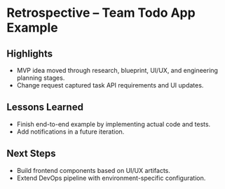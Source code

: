 # Retrospective – Team Todo App Example

## Highlights

- MVP idea moved through research, blueprint, UI/UX, and engineering planning stages.
- Change request captured task API requirements and UI updates.

## Lessons Learned

- Finish end-to-end example by implementing actual code and tests.
- Add notifications in a future iteration.

## Next Steps

- Build frontend components based on UI/UX artifacts.
- Extend DevOps pipeline with environment-specific configuration.
